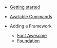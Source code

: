* [Getting started](getting-started.md)

* [Available Commands](commands.md)

* Adding a Framework

	- [Font Awesome](fontawesome.md)
	- [Foundation](foundation.md)
